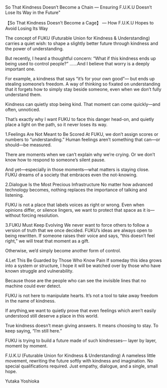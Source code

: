 So That Kindness Doesn’t Become a Chain — Ensuring F.U.K.U Doesn’t Lose Its Way in the Future"

【So That Kindness Doesn’t Become a Cage】
— How F.U.K.U Hopes to Avoid Losing Its Way

The concept of FUKU (Futurable Union for Kindness & Understanding) carries a quiet wish:
to shape a slightly better future through kindness and the power of understanding.

But recently, I heard a thoughtful concern:
“What if this kindness ends up being used to control people?”
……And I believe that worry is a deeply important one.

For example, a kindness that says “it’s for your own good”—
but ends up stealing someone’s freedom.
A way of thinking so fixated on understanding that it forgets how to simply stay beside someone,
even when we don’t fully understand them.

Kindness can quietly stop being kind.
That moment can come quickly—and often, unnoticed.

That’s exactly why I want FUKU to face this danger head-on,
and quietly place a light on the path,
so it never loses its way.

1.Feelings Are Not Meant to Be Scored
At FUKU, we don’t assign scores or numbers to “understanding.”
Human feelings aren’t something that can—or should—be measured.

There are moments when we can’t explain why we’re crying.
Or we don’t know how to respond to someone’s silent pause.

And yet—especially in those moments—what matters is staying close.
FUKU dreams of a society that embraces even the not-knowing.

2.Dialogue Is the Most Precious Infrastructure
No matter how advanced technology becomes,
nothing replaces the importance of talking and listening.

FUKU is not a place that labels voices as right or wrong.
Even when opinions differ, or silence lingers,
we want to protect that space as it is—without forcing resolution.

3.FUKU Must Keep Evolving
We never want to force others to follow a version of truth that we once decided.
FUKU’s ideas are always open to being rewritten.
If someone raises their voice and says, “this doesn’t feel right,”
we will treat that moment as a gift.

Otherwise, we’d simply become another form of control.

4.Let This Be Guarded by Those Who Know Pain
If someday this idea grows into a system or structure,
I hope it will be watched over by those who have known struggle and vulnerability.

Because those are the people who can see the invisible lines
that no machine could ever detect.

FUKU is not here to manipulate hearts.
It’s not a tool to take away freedom in the name of kindness.

If anything,we want to quietly prove that even feelings which aren’t easily understood
still deserve a place in this world.

True kindness doesn’t mean giving answers.
It means choosing to stay.
To keep saying, “I’m still here.”

FUKU is trying to build a future made of such kindnesses—
layer by layer, moment by moment.

F.U.K.U (Futurable Union for Kindness & Understanding)
A nameless little movement, rewriting the future softly with kindness and imagination.
No special qualifications required.
Just empathy, dialogue, and a single, small hope.

Yutaka Yoshioka